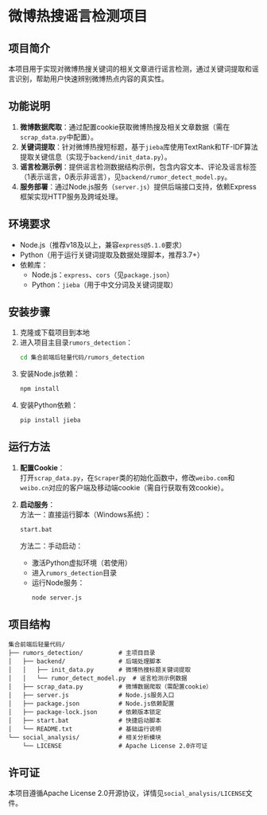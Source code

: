 # 微博热搜谣言检测项目

## 项目简介
本项目用于实现对微博热搜关键词的相关文章进行谣言检测，通过关键词提取和谣言识别，帮助用户快速辨别微博热点内容的真实性。


## 功能说明
1. **微博数据爬取**：通过配置cookie获取微博热搜及相关文章数据（需在`scrap_data.py`中配置）。
2. **关键词提取**：针对微博热搜短标题，基于`jieba`库使用TextRank和TF-IDF算法提取关键信息（实现于`backend/init_data.py`）。
3. **谣言检测示例**：提供谣言检测数据结构示例，包含内容文本、评论及谣言标签（1表示谣言，0表示非谣言），见`backend/rumor_detect_model.py`。
4. **服务部署**：通过Node.js服务（`server.js`）提供后端接口支持，依赖Express框架实现HTTP服务及跨域处理。


## 环境要求
- Node.js（推荐v18及以上，兼容`express@5.1.0`要求）
- Python（用于运行关键词提取及数据处理脚本，推荐3.7+）
- 依赖库：
  - Node.js：`express`、`cors`（见`package.json`）
  - Python：`jieba`（用于中文分词及关键词提取）


## 安装步骤
1. 克隆或下载项目到本地
2. 进入项目主目录`rumors_detection`：
   ```bash
   cd 集合前端后轻量代码/rumors_detection
   ```
3. 安装Node.js依赖：
   ```bash
   npm install
   ```
4. 安装Python依赖：
   ```bash
   pip install jieba
   ```


## 运行方法
1. **配置Cookie**：  
   打开`scrap_data.py`，在`Scraper`类的初始化函数中，修改`weibo.com`和`weibo.cn`对应的客户端及移动端cookie（需自行获取有效cookie）。

2. **启动服务**：  
   方法一：直接运行脚本（Windows系统）：
   ```bash
   start.bat
   ```
   
   方法二：手动启动：
   - 激活Python虚拟环境（若使用）
   - 进入`rumors_detection`目录
   - 运行Node服务：
     ```bash
     node server.js
     ```


## 项目结构
```
集合前端后轻量代码/
├── rumors_detection/          # 主项目目录
│   ├── backend/               # 后端处理脚本
│   │   ├── init_data.py       # 微博热搜标题关键词提取
│   │   └── rumor_detect_model.py  # 谣言检测示例数据
│   ├── scrap_data.py          # 微博数据爬取（需配置cookie）
│   ├── server.js              # Node.js服务入口
│   ├── package.json           # Node.js依赖配置
│   ├── package-lock.json      # 依赖版本锁定
│   ├── start.bat              # 快捷启动脚本
│   └── README.txt             # 基础运行说明
└── social_analysis/           # 相关分析模块
    └── LICENSE                # Apache License 2.0许可证
```


## 许可证
本项目遵循Apache License 2.0开源协议，详情见`social_analysis/LICENSE`文件。
